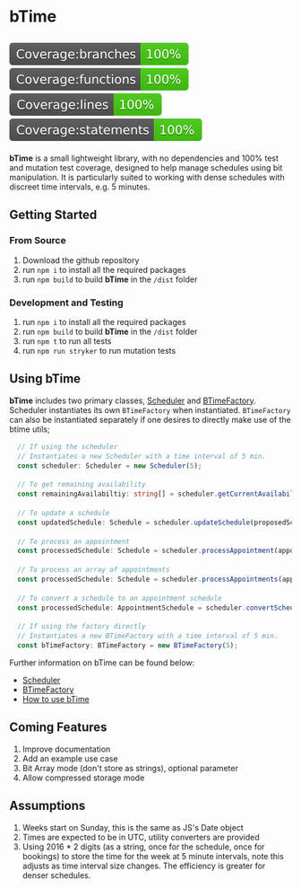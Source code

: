 # bTime

![Branch Coverage](./badges/badge-branches.svg) ![Function Coverage](./badges/badge-functions.svg) ![Line Coverage](./badges/badge-lines.svg) ![Statement Coverage](./badges/badge-statements.svg)
---

**bTime** is a small lightweight library, with no dependencies and 100% test
and mutation test coverage, designed to help manage schedules using bit 
manipulation.  It is particularly suited to working with dense schedules with 
discreet time intervals, e.g. 5 minutes.

## Getting Started

### From Source

1. Download the github repository
1. run `npm i` to install all the required packages
1. run `npm build` to build **bTime** in the `/dist` folder

### Development and Testing

1. run `npm i` to install all the required packages
1. run `npm build` to build **bTime** in the `/dist` folder
1. run `npm t` to run all tests
1. run `npm run stryker` to run mutation tests

## Using bTime

**bTime** includes two primary classes, [Scheduler](./documentation/scheduler.md) and [BTimeFactory](./documentation/bTimeFactory.md).  
Scheduler instantiates its own `BTimeFactory` when instantiated.  `BTimeFactory` 
can also be instantiated separately if one desires to directly make use of the btime utils;

```typescript
  // If using the scheduler
  // Instantiates a new Scheduler with a time interval of 5 min.
  const scheduler: Scheduler = new Scheduler(5); 

  // To get remaining availability
  const remainingAvailabiltiy: string[] = scheduler.getCurrentAvailability(schedule);

  // To update a schedule
  const updatedSchedule: Schedule = scheduler.updateSchedule(proposedSchedule, currentSchedule);

  // To process an appointment
  const processedSchedule: Schedule = scheduler.processAppointment(appointment, schedule, ScheduleActions.BOOKING_UPDATE);

  // To process an array of appointments
  const processedSchedule: Schedule = scheduler.processAppointments(appointments, schedule, ScheduleActions.BOOKING_UPDATE);

  // To convert a schedule to an appointment schedule
  const processedSchedule: AppointmentSchedule = scheduler.convertScheduleToAppointmentSchedule(schedule);

  // If using the factory directly
  // Instantiates a new BTimeFactory with a time interval of 5 min.
  const bTimeFactory: BTimeFactory = new BTimeFactory(5);  
```

Further information on bTime can be found below:
* [Scheduler](./documentation/scheduler.md)
* [BTimeFactory](./documentation/bTimeFactory.md)
* [How to use bTime](./documentation/howTos.md)

## Coming Features

1. Improve documentation
1. Add an example use case
1. Bit Array mode (don't store as strings), optional parameter
1. Allow compressed storage mode

## Assumptions

1. Weeks start on Sunday, this is the same as JS's Date object
1. Times are expected to be in UTC, utility converters are provided
1. Using 2016 * 2 digits (as a string, once for the schedule, once for bookings) to store the time for the week at 5 minute intervals, note this adjusts as time interval size changes.  The efficiency is greater for denser schedules.
